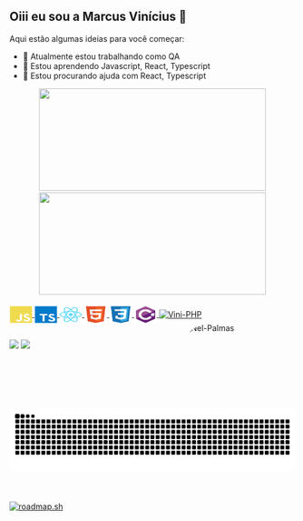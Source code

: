 ## Oiii eu sou a Marcus Vinícius 👋

Aqui estão algumas ideias para você começar:

- 🔭 Atualmente estou trabalhando como QA
- 🌱 Estou aprendendo Javascript, React, Typescript
- 🤔 Estou procurando ajuda com React, Typescript

<div align="center">
  <a href="https://github.com/V1nic1us">
  <img width="400em" height ="180em" src="https://github-readme-stats.vercel.app/api?username=V1nic1us&show_icons=true&theme=tokyonight&include_all_commits=true&count_private=true"/>
  <img width="400em" height ="180em" src="https://github-readme-stats.vercel.app/api/top-langs/?username=V1nic1us&layout=compact&langs_count=7&theme=tokyonight"/>
</div>
<div style="display: inline_block"><br>
  <img align="center" alt="Vini-Js" height="30" width="40" src="https://raw.githubusercontent.com/devicons/devicon/master/icons/javascript/javascript-plain.svg">
  <img align="center" alt="Vini-Ts" height="30" width="40" src="https://raw.githubusercontent.com/devicons/devicon/master/icons/typescript/typescript-plain.svg">
  <img align="center" alt="Vini-React" height="30" width="40" src="https://raw.githubusercontent.com/devicons/devicon/master/icons/react/react-original.svg">
  <img align="center" alt="Vini-HTML" height="30" width="40" src="https://raw.githubusercontent.com/devicons/devicon/master/icons/html5/html5-original.svg">
  <img align="center" alt="Vini-CSS" height="30" width="40" src="https://raw.githubusercontent.com/devicons/devicon/master/icons/css3/css3-original.svg">
  <img align="center" alt="Vini-Csharp" height="30" width="40" src="https://raw.githubusercontent.com/devicons/devicon/master/icons/csharp/csharp-original.svg">
  <img align="center" alt="Vini-PHP" height="30" width="40" src="https://cdn.jsdelivr.net/gh/devicons/devicon/icons/php/php-plain.svg" />          
  <img align="right" alt="Nel-Palmas" height="150" width="200" style="border-radius:50px;" src="https://media.tenor.com/BIdLVTMDhbcAAAAC/nelliel-bleach.gif">
  </br>
</div>
  
  ##
<div> 
  <a href="#" target="_blank"><img src="https://img.shields.io/badge/Discord-7289DA?style=for-the-badge&logo=discord&logoColor=white" target="_blank"></a>
  <a href="https://www.linkedin.com/in/marcus-vin%C3%ADcius-541a9b247/" target="_blank"><img src="https://img.shields.io/badge/-LinkedIn-%230077B5?style=for-the-badge&logo=linkedin&logoColor=white"></a> 
  
</div>
  
  
<br><br><br><br>


<div style="display: inline_block">
    
   <!-- 
  <img talign="center" alt="Nelliel-wallpaper" src="https://images-wixmp-ed30a86b8c4ca887773594c2.wixmp.com/f/a713f64c-41b6-4225-9e80-9db785d90829/df6epe5-ed4f4da1-c39c-49d2-9ae4-f99fd16b9ad0.gif?token=eyJ0eXAiOiJKV1QiLCJhbGciOiJIUzI1NiJ9.eyJzdWIiOiJ1cm46YXBwOjdlMGQxODg5ODIyNjQzNzNhNWYwZDQxNWVhMGQyNmUwIiwiaXNzIjoidXJuOmFwcDo3ZTBkMTg4OTgyMjY0MzczYTVmMGQ0MTVlYTBkMjZlMCIsIm9iaiI6W1t7InBhdGgiOiJcL2ZcL2E3MTNmNjRjLTQxYjYtNDIyNS05ZTgwLTlkYjc4NWQ5MDgyOVwvZGY2ZXBlNS1lZDRmNGRhMS1jMzljLTQ5ZDItOWFlNC1mOTlmZDE2YjlhZDAuZ2lmIn1dXSwiYXVkIjpbInVybjpzZXJ2aWNlOmZpbGUuZG93bmxvYWQiXX0.dPq5tbWA9NeJXYvEM9KrvZ-b9WNrQDxYOTlBlbfRWtw" height="500" width="1200"> 
  
  -->
  
  ![Snake animation](https://github.com/V1nic1us/V1nic1us/blob/output/github-contribution-grid-snake.svg)
  <br><br><br><br>
  [![roadmap.sh](https://api.roadmap.sh/v1-badge/tall/643edd33e27257737491876e?variant=dark&roadmaps=qa%2Cjavascript%2Cbackend%2Ctypescript)](https://roadmap.sh)

</div>

